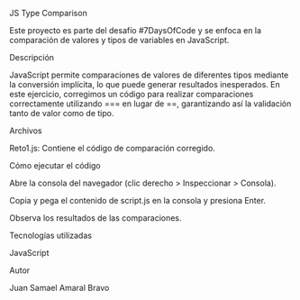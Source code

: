 JS Type Comparison

Este proyecto es parte del desafío #7DaysOfCode y se enfoca en la comparación de valores y tipos de variables en JavaScript.

Descripción

JavaScript permite comparaciones de valores de diferentes tipos mediante la conversión implícita, lo que puede generar resultados inesperados. En este ejercicio, corregimos un código para realizar comparaciones correctamente utilizando === en lugar de ==, garantizando así la validación tanto de valor como de tipo.

Archivos

Reto1.js: Contiene el código de comparación corregido.

Cómo ejecutar el código

Abre la consola del navegador (clic derecho > Inspeccionar > Consola).

Copia y pega el contenido de script.js en la consola y presiona Enter.

Observa los resultados de las comparaciones.

Tecnologías utilizadas

JavaScript

Autor

Juan Samael Amaral Bravo
